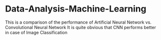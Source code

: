 # Data-Analysis-Machine-Learning
This is a comparison of the performance of Artificial Neural Network vs. Convolutional Neural Network
It is quite obvious that CNN performs better in case of Image Classification
